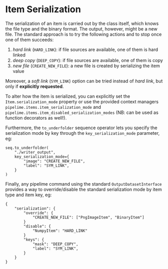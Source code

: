 # Item Serialization

The serialization of an item is carried out by the class itself, which knows the file
type and the binary format. The output, however, might be a new file. The standard 
approach is to try the following actions and to stop once one of them succeeds:
1. *hard link* (`HARD_LINK`): if file sources are available, one of them is hard linked
1. *deep copy* (`DEEP_COPY`): if file sources are available, one of them is copy
1. *new file* (`CREATE_NEW_FILE`): a new file is created by serializing the item value

Moreover, a *soft link* (`SYM_LINK`) option can be tried instead of 
*hard link*, but only if **explicitly requested**.

To alter how the item is serialized, you can explicitly set the
`Item.serialization_mode` property or use the provided context managers
`pipelime.items.item_serialization_mode` and
`pipelime.items.item_disabled_serialization_modes` (NB: can be used as function
decorators as well!).

Furthermore, the `to_underfolder` sequence operator lets you
specify the serialization mode by key through the `key_serialization_mode` parameter,
eg:
```
seq.to_underfolder(
    "./writer_output",
    key_serialization_mode={
        "image": "CREATE_NEW_FILE",
        "label": "SYM_LINK",
    }
)
```

Finally, any pipelime command using the standard `OutputDatasetInterface` provides a way
to override/disable the standard serialization mode by item type and item key, eg:
```
{
    "serialization": {
        "override": {
            "CREATE_NEW_FILE": ["PngImageItem", "BinaryItem"]
        }
        "disable": {
            "NumpyItem": "HARD_LINK"
        }
        "keys": {
            "mask": "DEEP_COPY",
            "label": "SYM_LINK",
        }
    }
}
```

